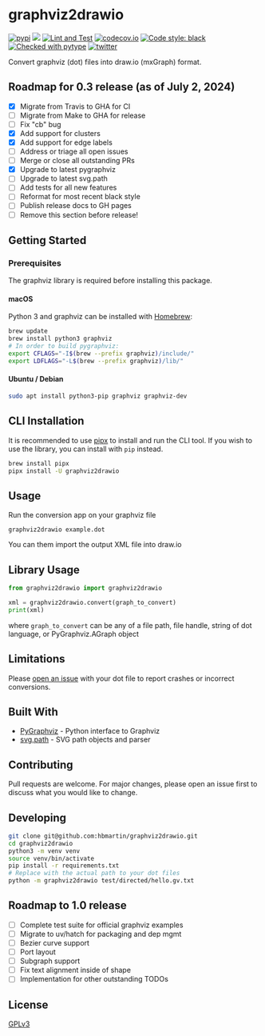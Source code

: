# graphviz2drawio

<a href="https://pypi.org/project/graphviz2drawio/"><img src="https://img.shields.io/pypi/v/graphviz2drawio.svg" alt="pypi"></a>
<a href="https://pypi.python.org/pypi/graphviz2drawio/"><img src="https://img.shields.io/pypi/pyversions/graphviz2drawio.svg" /></a>
[![Lint and Test](https://github.com/hbmartin/graphviz2drawio/actions/workflows/lint.yml/badge.svg)](https://github.com/hbmartin/graphviz2drawio/actions/workflows/lint.yml)
[![codecov.io](https://codecov.io/github/hbmartin/graphviz2drawio/coverage.svg?branch=master)](https://codecov.io/github/hbmartin/graphviz2drawio?branch=master)
[![Code style: black](https://img.shields.io/badge/🐧️-black-000000.svg)](https://github.com/psf/black)
[![Checked with pytype](https://img.shields.io/badge/🦆-pytype-437f30.svg)](https://google.github.io/pytype/)
[![twitter](https://img.shields.io/badge/@hmartin-00aced.svg?logo=twitter&logoColor=black)](https://twitter.com/hmartin)


Convert graphviz (dot) files into draw.io (mxGraph) format.

## Roadmap for 0.3 release (as of July 2, 2024)

- [x] Migrate from Travis to GHA for CI
- [ ] Migrate from Make to GHA for release
- [ ] Fix "cb" bug
- [x] Add support for clusters
- [x] Add support for edge labels
- [ ] Address or triage all open issues
- [ ] Merge or close all outstanding PRs
- [x] Upgrade to latest pygraphviz
- [ ] Upgrade to latest svg.path
- [ ] Add tests for all new features
- [ ] Reformat for most recent black style
- [ ] Publish release docs to GH pages
- [ ] Remove this section before release!

## Getting Started

### Prerequisites

The graphviz library is required before installing this package.

#### macOS
Python 3 and graphviz can be installed with [Homebrew](https://brew.sh/):

```bash
brew update
brew install python3 graphviz
# In order to build pygraphviz:
export CFLAGS="-I$(brew --prefix graphviz)/include/"                                                   
export LDFLAGS="-L$(brew --prefix graphviz)/lib/"
```

#### Ubuntu / Debian

```bash
sudo apt install python3-pip graphviz graphviz-dev
```

## CLI Installation

It is recommended to use [pipx](https://pipx.pypa.io/stable/) to install and run the CLI tool. If you wish to use the library, you can install with `pip` instead.

```bash
brew install pipx
pipx install -U graphviz2drawio
```

## Usage
Run the conversion app on your graphviz file

```
graphviz2drawio example.dot
```
You can them import the output XML file into draw.io

## Library Usage
```python
from graphviz2drawio import graphviz2drawio

xml = graphviz2drawio.convert(graph_to_convert)
print(xml)
```
where `graph_to_convert` can be any of a file path, file handle, string of dot language, or PyGraphviz.AGraph object

## Limitations
Please [open an issue](https://github.com/hbmartin/graphviz2drawio/issues) with your dot file to report crashes or incorrect conversions.

## Built With

* [PyGraphviz](http://pygraphviz.github.io/documentation/pygraphviz-1.4rc1/reference/index.html) - Python interface to Graphviz
* [svg.path](https://github.com/regebro/svg.path) - SVG path objects and parser


## Contributing

Pull requests are welcome. For major changes, please open an issue first to discuss what you would like to change.

## Developing

```bash
git clone git@github.com:hbmartin/graphviz2drawio.git
cd graphviz2drawio
python3 -m venv venv
source venv/bin/activate
pip install -r requirements.txt
# Replace with the actual path to your dot files
python -m graphviz2drawio test/directed/hello.gv.txt
```

## Roadmap to 1.0 release
- [ ] Complete test suite for official graphviz examples
- [ ] Migrate to uv/hatch for packaging and dep mgmt
- [ ] Bezier curve support
- [ ] Port layout
- [ ] Subgraph support
- [ ] Fix text alignment inside of shape
- [ ] Implementation for other outstanding TODOs

## License

[GPLv3](LICENSE.md)

